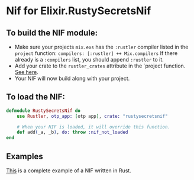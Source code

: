 # Nif for Elixir.RustySecretsNif

## To build the NIF module:

  * Make sure your projects `mix.exs` has the `:rustler` compiler listed in the `project` function: `compilers: [:rustler] ++ Mix.compilers` If there already is a `:compilers` list, you should append `:rustler` to it.
  * Add your crate to the `rustler_crates` attribute in the `project function. [See here](https://hexdocs.pm/rustler/basics.html#crate-configuration).
  * Your NIF will now build along with your project.

## To load the NIF:

```elixir
defmodule RustySecretsNif do
    use Rustler, otp_app: [otp app], crate: "rustysecretsnif"

    # When your NIF is loaded, it will override this function.
    def add(_a, _b), do: throw :nif_not_loaded
end
```

## Examples
[This](https://github.com/hansihe/NifIo) is a complete example of a NIF written in Rust.
